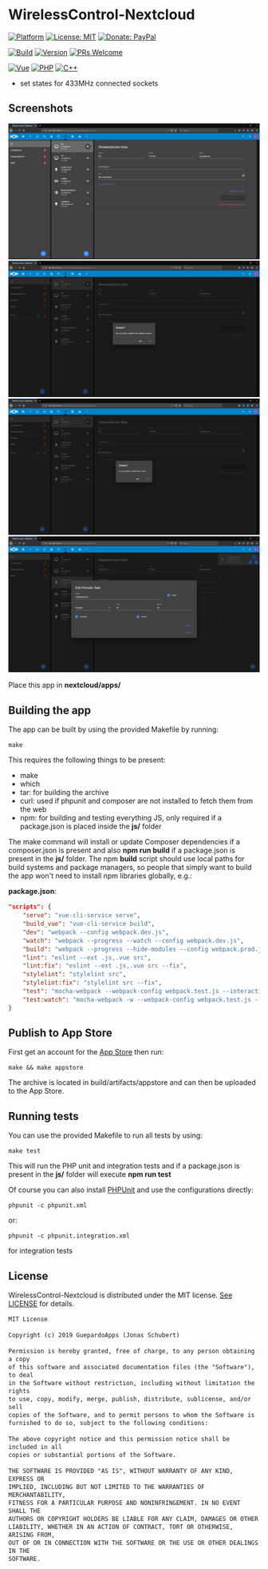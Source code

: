 # WirelessControl-Nextcloud

[![Platform](https://img.shields.io/badge/platform-Raspberry-blue.svg)](https://www.raspberrypi.org/)
[![License: MIT](https://img.shields.io/badge/License-MIT-blue.svg)](https://opensource.org/licenses/MIT)
[![Donate: PayPal](https://img.shields.io/badge/paypal-donate-blue.svg)](https://www.paypal.me/GuepardoApps)

[![Build](https://img.shields.io/badge/build-Successful-green.svg)](/js)
[![Version](https://img.shields.io/badge/version-v1.2.3-blue.svg)](/js)
[![PRs Welcome](https://img.shields.io/badge/PRs-welcome-brightgreen.svg)](http://makeapullrequest.com)

[![Vue](https://img.shields.io/badge/lang-Vue-lightgreen.svg)](https://vuejs.org/)
[![PHP](https://img.shields.io/badge/lang-PHP-blue.svg)](http://php.net/)
[![C++](https://img.shields.io/badge/lang-C++-blue.svg)](https://isocpp.org/)

* set states for 433MHz connected sockets

## Screenshots

![alt tag](/screenshots/wireless_control_page.jpg)
![alt tag](/screenshots/wireless_control_delete_dialog.jpg)
![alt tag](/screenshots/area_delete_dialog.jpg)
![alt tag](/screenshots/periodic_task_edit_dialog.jpg)

Place this app in **nextcloud/apps/**

## Building the app

The app can be built by using the provided Makefile by running:

    make

This requires the following things to be present:
* make
* which
* tar: for building the archive
* curl: used if phpunit and composer are not installed to fetch them from the web
* npm: for building and testing everything JS, only required if a package.json is placed inside the **js/** folder

The make command will install or update Composer dependencies if a composer.json is present and also **npm run build** if a package.json is present in the **js/** folder. The npm **build** script should use local paths for build systems and package managers, so people that simply want to build the app won't need to install npm libraries globally, e.g.:

**package.json**:
```json
"scripts": {
	"serve": "vue-cli-service serve",
	"build_vue": "vue-cli-service build",
	"dev": "webpack --config webpack.dev.js",
	"watch": "webpack --progress --watch --config webpack.dev.js",
	"build": "webpack --progress --hide-modules --config webpack.prod.js",
	"lint": "eslint --ext .js,.vue src",
	"lint:fix": "eslint --ext .js,.vue src --fix",
	"stylelint": "stylelint src",
	"stylelint:fix": "stylelint src --fix",
	"test": "mocha-webpack --webpack-config webpack.test.js --interactive false --require tests/setup.js \"tests/js/**/*.spec.js\"",
	"test:watch": "mocha-webpack -w --webpack-config webpack.test.js --interactive false --require tests/setup.js \"tests/js/**/*.spec.js\""
}
```


## Publish to App Store

First get an account for the [App Store](http://apps.nextcloud.com/) then run:

    make && make appstore

The archive is located in build/artifacts/appstore and can then be uploaded to the App Store.

## Running tests

You can use the provided Makefile to run all tests by using:

    make test

This will run the PHP unit and integration tests and if a package.json is present in the **js/** folder will execute **npm run test**

Of course you can also install [PHPUnit](http://phpunit.de/getting-started.html) and use the configurations directly:

    phpunit -c phpunit.xml

or:

    phpunit -c phpunit.integration.xml

for integration tests


## License

WirelessControl-Nextcloud is distributed under the MIT license. [See LICENSE](LICENSE.md) for details.

```
MIT License

Copyright (c) 2019 GuepardoApps (Jonas Schubert)

Permission is hereby granted, free of charge, to any person obtaining a copy
of this software and associated documentation files (the "Software"), to deal
in the Software without restriction, including without limitation the rights
to use, copy, modify, merge, publish, distribute, sublicense, and/or sell
copies of the Software, and to permit persons to whom the Software is
furnished to do so, subject to the following conditions:

The above copyright notice and this permission notice shall be included in all
copies or substantial portions of the Software.

THE SOFTWARE IS PROVIDED "AS IS", WITHOUT WARRANTY OF ANY KIND, EXPRESS OR
IMPLIED, INCLUDING BUT NOT LIMITED TO THE WARRANTIES OF MERCHANTABILITY,
FITNESS FOR A PARTICULAR PURPOSE AND NONINFRINGEMENT. IN NO EVENT SHALL THE
AUTHORS OR COPYRIGHT HOLDERS BE LIABLE FOR ANY CLAIM, DAMAGES OR OTHER
LIABILITY, WHETHER IN AN ACTION OF CONTRACT, TORT OR OTHERWISE, ARISING FROM,
OUT OF OR IN CONNECTION WITH THE SOFTWARE OR THE USE OR OTHER DEALINGS IN THE
SOFTWARE.

```
